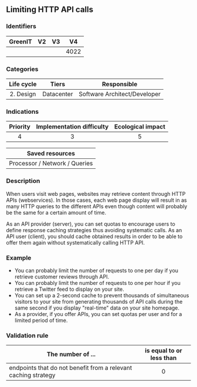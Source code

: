 ## Limiting HTTP API calls

### Identifiers

| GreenIT |  V2  |  V3  |  V4  |
| :-----: | :--: | :--: | :--: |
|         |      |      | 4022 |

### Categories

| Life cycle |  Tiers  |  Responsible  |
|:---------:|:----:|:----:|
| 2. Design | Datacenter | Software Architect/Developer |

### Indications

| Priority |      Implementation difficulty       |  Ecological impact    |
|:-------------------:|:-------------------------:|:---------------------:|
| 4 | 3 | 5 |

|Saved resources                                    |
|:----------------------------: |
| Processor / Network / Queries |

### Description

When users visit web pages, websites may retrieve content through HTTP APIs (webservices). In those cases, each web page display will result in as many HTTP queries to the different APIs even though content will probably be the same for a certain amount of time.

As an API provider (server), you can set quotas to encourage users to define response caching strategies thus avoiding systematic calls. As an API user (client), you should cache obtained results in order to be able to offer them again without systematically calling HTTP API.


### Example

- You can probably limit the number of requests to one per day if you retrieve customer reviews through API.
- You can probably limit the number of requests to one per hour if you retrieve a Twitter feed to display on your site.
- You can set up a 2-second cache to prevent thousands of simultaneous visitors to your site from generating thousands of API calls during the same second if you display "real-time" data on your site homepage.
- As a provider, if you offer APIs, you can set quotas per user and for a limited period of time.


### Validation rule

| The number of ...     | is equal to or less than   |  
| ------------- | :---------------------: |
| endpoints that do not benefit from a relevant caching strategy | 0 |

